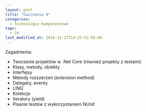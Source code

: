 ```yaml
---
layout: post
title: "Ćwiczenia 4"
categories:
  - Technologie Komponentowe
tags:
  - C#
last_modified_at: 2018-11-27T14:25:52-05:00
---
```


Zagadnienia:
* Tworzenie projektów w .Net Core (również projekty z testami)
* Klasy, metody, obiekty
* Interfejsy 
* Metody rozszerzeń (extension method)
* Delegaty, eventy
* LINQ
* Kolekcje
* Iteratory (yield) 
* Pisanie testów z wykorzystaniem NUnit